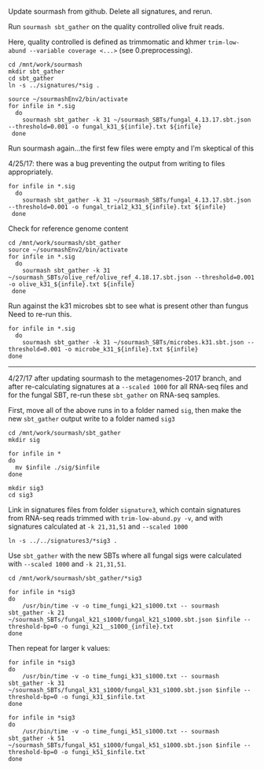Update sourmash from github. Delete all signatures, and rerun. 

Run `sourmash sbt_gather` on the quality controlled olive fruit reads. 

Here, quality controlled is defined as trimmomatic and khmer `trim-low-abund --variable coverage <...>` (see 0.preprocessing).

```
cd /mnt/work/sourmash
mkdir sbt_gather
cd sbt_gather
ln -s ../signatures/*sig .
```

```
source ~/sourmashEnv2/bin/activate
for infile in *.sig
  do
    sourmash sbt_gather -k 31 ~/sourmash_SBTs/fungal_4.13.17.sbt.json --threshold=0.001 -o fungal_k31_${infile}.txt ${infile}
 done
```

Run sourmash again...the first few files were empty and I'm skeptical of this

4/25/17: there was a bug preventing the output from writing to files appropriately.
```
for infile in *.sig
  do
    sourmash sbt_gather -k 31 ~/sourmash_SBTs/fungal_4.13.17.sbt.json --threshold=0.001 -o fungal_trial2_k31_${infile}.txt ${infile}
 done
 ```
 
 Check for reference genome content
```
cd /mnt/work/sourmash/sbt_gather
source ~/sourmashEnv2/bin/activate
for infile in *.sig
  do
    sourmash sbt_gather -k 31 ~/sourmash_SBTs/olive_ref/olive_ref_4.18.17.sbt.json --threshold=0.001 -o olive_k31_${infile}.txt ${infile}
 done
```

Run against the k31 microbes sbt to see what is present other than fungus
Need to re-run this. 
```
for infile in *.sig
  do
    sourmash sbt_gather -k 31 ~/sourmash_SBTs/microbes.k31.sbt.json --threshold=0.001 -o microbe_k31_${infile}.txt ${infile}
done
```

-----------------------------------
 
 4/27/17 after updating sourmash to the metagenomes-2017 branch, and after re-calculating signatures at a `--scaled 1000` for all RNA-seq files and for the fungal SBT, re-run these `sbt_gather` on RNA-seq samples.
 
 First, move all of the above runs in to a folder named `sig`, then make the new `sbt_gather` output write to a folder named `sig3`
 ```
 cd /mnt/work/sourmash/sbt_gather
 mkdir sig
 
 for infile in *
 do 
   mv $infile ./sig/$infile
 done
 
 mkdir sig3
 cd sig3
 ```
 
Link in signatures files from folder `signature3`, which contain signatures from RNA-seq reads trimmed with `trim-low-abund.py -v`, and with signatures calculated at `-k 21,31,51` and `--scaled 1000`
```
ln -s ../../signatures3/*sig3 .
```
 
Use `sbt_gather` with the new SBTs where all fungal sigs were calculated with `--scaled 1000` and `-k 21,31,51`.
```
cd /mnt/work/sourmash/sbt_gather/*sig3

for infile in *sig3 
do
    /usr/bin/time -v -o time_fungi_k21_s1000.txt -- sourmash sbt_gather -k 21 ~/sourmash_SBTs/fungal_k21_s1000/fungal_k21_s1000.sbt.json $infile --threshold-bp=0 -o fungi_k21__s1000_{infile}.txt
done
```

Then repeat for larger k values:
```
for infile in *sig3 
do
    /usr/bin/time -v -o time_fungi_k31_s1000.txt -- sourmash sbt_gather -k 31 ~/sourmash_SBTs/fungal_k31_s1000/fungal_k31_s1000.sbt.json $infile --threshold-bp=0 -o fungi_k31_$infile.txt
done
```
```
for infile in *sig3 
do
    /usr/bin/time -v -o time_fungi_k51_s1000.txt -- sourmash sbt_gather -k 51 ~/sourmash_SBTs/fungal_k51_s1000/fungal_k51_s1000.sbt.json $infile --threshold-bp=0 -o fungi_k51_$infile.txt
done
```
 



